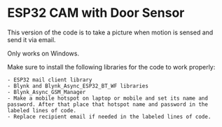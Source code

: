 # ESP32 CAM with Door Sensor

This version of the code is to take a picture when motion is sensed and send it via email.

Only works on Windows.

Make sure to install the following libraries for the code to work properly:

    - ESP32 mail client library
    - Blynk and Blynk_Async_ESP32_BT_WF libraries
    - Blynk_Async_GSM_Manager
    - Make a mobile hotspot on laptop or mobile and set its name and password. After that place that hotspot name and password in the labeled lines of code.
    - Replace recipient email if needed in the labeled lines of code.
